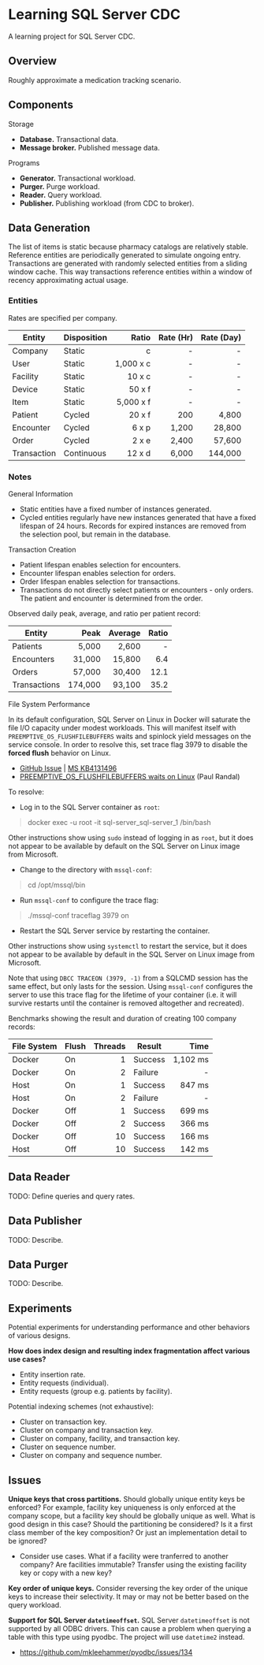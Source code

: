 # Learning SQL Server CDC

A learning project for SQL Server CDC.

## Overview

Roughly approximate a medication tracking scenario.

## Components

Storage

* **Database.** Transactional data.
* **Message broker.** Published message data.

Programs

* **Generator.** Transactional workload.
* **Purger.** Purge workload.
* **Reader.** Query workload.
* **Publisher.** Publishing workload (from CDC to broker).

## Data Generation

The list of items is static because pharmacy catalogs are relatively stable. Reference entities are periodically generated to simulate ongoing entry. Transactions are generated with randomly selected entities from a sliding window cache. This way transactions reference entities within a window of recency approximating actual usage.

### Entities

Rates are specified per company.

| Entity      | Disposition | Ratio      | Rate (Hr)  | Rate (Day) |
|-------------|-------------|-----------:|-----------:|-----------:|
| Company     | Static      |          c |          - |          - |
| User        | Static      |  1,000 x c |          - |          - |
| Facility    | Static      |     10 x c |          - |          - |
| Device      | Static      |     50 x f |          - |          - |
| Item        | Static      |  5,000 x f |          - |          - |
| Patient     | Cycled      |     20 x f |        200 |      4,800 |
| Encounter   | Cycled      |      6 x p |      1,200 |     28,800 |
| Order       | Cycled      |      2 x e |      2,400 |     57,600 |
| Transaction | Continuous  |     12 x d |      6,000 |    144,000 |

### Notes

General Information

* Static entities have a fixed number of instances generated.
* Cycled entities regularly have new instances generated that have a fixed lifespan of 24 hours. Records for expired instances are removed from the selection pool, but remain in the database.

Transaction Creation

* Patient lifespan enables selection for encounters.
* Encounter lifespan enables selection for orders.
* Order lifespan enables selection for transactions.
* Transactions do not directly select patients or encounters - only orders. The patient and encounter is determined from the order.

Observed daily peak, average, and ratio per patient record:

| Entity       | Peak      | Average   | Ratio  |
|--------------|----------:|----------:|-------:|
| Patients     |     5,000 |     2,600 |      - |
| Encounters   |    31,000 |    15,800 |    6.4 |
| Orders       |    57,000 |    30,400 |   12.1 |
| Transactions |   174,000 |    93,100 |   35.2 |

File System Performance

In its default configuration, SQL Server on Linux in Docker will saturate the file I/O capacity under modest workloads. This will manifest itself with `PREEMPTIVE_OS_FLUSHFILEBUFFERS` waits and spinlock yield messages on the service console. In order to resolve this, set trace flag 3979 to disable the **forced flush** behavior on Linux.

* [GitHub Issue](https://github.com/Microsoft/mssql-docker/issues/355) | [MS KB4131496](https://support.microsoft.com/en-us/help/4131496/kb4131496-enable-forced-flush-mechanism-in-sql-server-2017-on-linux)
* [PREEMPTIVE_OS_FLUSHFILEBUFFERS waits on Linux](https://www.sqlskills.com/blogs/paul/preemptive_os_flushfilebuffers-waits-on-linux/) (Paul Randal)

To resolve:

* Log in to the SQL Server container as `root`:

> docker exec -u root -it sql-server_sql-server_1 /bin/bash

Other instructions show using `sudo` instead of logging in as `root`, but it does not appear to be available by default on the SQL Server on Linux image from Microsoft.

* Change to the directory with `mssql-conf`:

> cd /opt/mssql/bin

* Run `mssql-conf` to configure the trace flag:

> ./mssql-conf traceflag 3979 on

* Restart the SQL Server service by restarting the container.

Other instructions show using `systemctl` to restart the service, but it does not appear to be available by default in the SQL Server on Linux image from Microsoft.

Note that using `DBCC TRACEON (3979, -1)` from a SQLCMD session has the same effect, but only lasts for the session. Using `mssql-conf` configures the server to use this trace flag for the lifetime of your container (i.e. it will survive restarts until the container is removed altogether and recreated).

Benchmarks showing the result and duration of creating 100 company records:

| File System | Flush | Threads | Result  | Time     |
|-------------|-------|--------:|---------|---------:|
| Docker      | On    |       1 | Success | 1,102 ms |
| Docker      | On    |       2 | Failure |        - |
| Host        | On    |       1 | Success |   847 ms |
| Host        | On    |       2 | Failure |        - |
| Docker      | Off   |       1 | Success |   699 ms |
| Docker      | Off   |       2 | Success |   366 ms |
| Docker      | Off   |      10 | Success |   166 ms |
| Host        | Off   |      10 | Success |   142 ms |

## Data Reader

TODO: Define queries and query rates.

## Data Publisher

TODO: Describe.

## Data Purger

TODO: Describe.

## Experiments

Potential experiments for understanding performance and other behaviors of various designs.

**How does index design and resulting index fragmentation affect various use cases?**

* Entity insertion rate.
* Entity requests (individual).
* Entity requests (group e.g. patients by facility).

Potential indexing schemes (not exhaustive):

* Cluster on transaction key.
* Cluster on company and transaction key.
* Cluster on company, facility, and transaction key.
* Cluster on sequence number.
* Cluster on company and sequence number.

## Issues

**Unique keys that cross partitions.** Should globally unique entity keys be enforced? For example, facility key uniqueness is only enforced at the company scope, but a facility key should be globally unique as well. What is good design in this case? Should the partitioning be considered? Is it a first class member of the key composition? Or just an implementation detail to be ignored?

* Consider use cases. What if a facility were tranferred to another company? Are facilities immutable? Transfer using the existing facility key or copy with a new key?

**Key order of unique keys.** Consider reversing the key order of the unique keys to increase their selectivity. It may or may not be better based on the query workload.

**Support for SQL Server `datetimeoffset`.** SQL Server `datetimeoffset` is not supported by all ODBC drivers. This can cause a problem when querying a table with this type using pyodbc. The project will use `datetime2` instead.

* https://github.com/mkleehammer/pyodbc/issues/134
